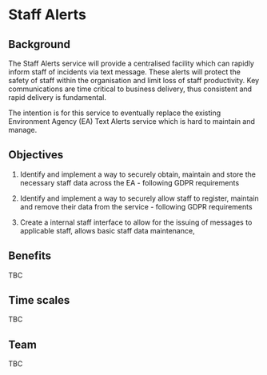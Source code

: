 # Staff Alerts

## Background

The Staff Alerts service will provide a centralised facility which can rapidly inform staff of incidents via text message. These alerts will protect the safety of staff within the organisation and limit loss of staff productivity. Key communications are time critical to business delivery, thus consistent and rapid delivery is fundamental.  

The intention is for this service to eventually replace the existing Environment Agency (EA) Text Alerts service which is hard to maintain and manage. 

## Objectives

1. Identify and implement a way to securely obtain, maintain and store the necessary staff data across the EA - following GDPR requirements

1. Identify and implement a way to securely allow staff to register, maintain and remove their data from the service - following GDPR requirements

1. Create a internal staff interface to allow for the issuing of messages to applicable staff, allows basic staff data maintenance, 



## Benefits

TBC

## Time scales

TBC

## Team

TBC

